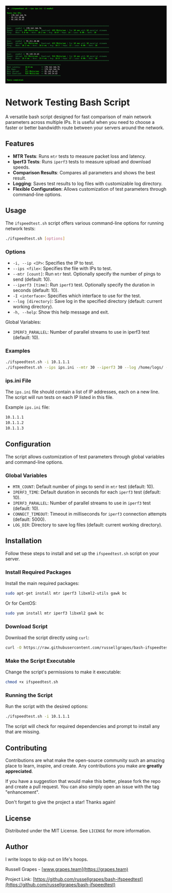 ![alt network-testing-bash-script](https://github.com/russellgrapes/bash-ifspeedtest/blob/main/placeholder.png)

# Network Testing Bash Script

A versatile bash script designed for fast comparison of main network parameters across multiple IPs. It is useful when you need to choose a faster or better bandwidth route between your servers around the network.

## Features

- **MTR Tests**: Runs `mtr` tests to measure packet loss and latency.
- **Iperf3 Tests**: Runs `iperf3` tests to measure upload and download speeds.
- **Comparison Results**: Compares all parameters and shows the best result.
- **Logging**: Saves test results to log files with customizable log directory.
- **Flexible Configuration**: Allows customization of test parameters through command-line options.

## Usage

The `ifspeedtest.sh` script offers various command-line options for running network tests:

```bash
./ifspeedtest.sh [options]
```

### Options

- `-i, --ip <IP>`: Specifies the IP to test.
- `--ips <file>`: Specifies the file with IPs to test.
- `--mtr [count]`: Run `mtr` test. Optionally specify the number of pings to send (default: 10).
- `--iperf3 [time]`: Run `iperf3` test. Optionally specify the duration in seconds (default: 10).
- `-I <interface>`: Specifies which interface to use for the test.
- `--log [directory]`: Save log in the specified directory (default: current working directory).
- `-h, --help`: Show this help message and exit.

Global Variables:
- `IPERF3_PARALLEL`: Number of parallel streams to use in iperf3 test (default: 10).

### Examples

```bash
./ifspeedtest.sh -i 10.1.1.1
./ifspeedtest.sh --ips ips.ini --mtr 30 --iperf3 30 --log /home/logs/ -I eth0
```

### ips.ini File

The `ips.ini` file should contain a list of IP addresses, each on a new line. The script will run tests on each IP listed in this file.

Example `ips.ini` file:

```bash
10.1.1.1
10.1.1.2
10.1.1.3
```

## Configuration

The script allows customization of test parameters through global variables and command-line options.

### Global Variables

- `MTR_COUNT`: Default number of pings to send in `mtr` test (default: 10).
- `IPERF3_TIME`: Default duration in seconds for each `iperf3` test (default: 10).
- `IPERF3_PARALLEL`: Number of parallel streams to use in `iperf3` test (default: 10).
- `CONNECT_TIMEOUT`: Timeout in milliseconds for `iperf3` connection attempts (default: 5000).
- `LOG_DIR`: Directory to save log files (default: current working directory).

## Installation

Follow these steps to install and set up the `ifspeedtest.sh` script on your server.

### Install Required Packages

Install the main required packages:

```bash
sudo apt-get install mtr iperf3 libxml2-utils gawk bc
```

Or for CentOS:

```bash
sudo yum install mtr iperf3 libxml2 gawk bc
```

### Download Script

Download the script directly using `curl`:

```bash
curl -O https://raw.githubusercontent.com/russellgrapes/bash-ifspeedtest/main/ifspeedtest.sh
```

### Make the Script Executable

Change the script's permissions to make it executable:

```bash
chmod +x ifspeedtest.sh
```

### Running the Script

Run the script with the desired options:

```bash
./ifspeedtest.sh -i 10.1.1.1
```

The script will check for required dependencies and prompt to install any that are missing.

## Contributing

Contributions are what make the open-source community such an amazing place to learn, inspire, and create. Any contributions you make are **greatly appreciated**.

If you have a suggestion that would make this better, please fork the repo and create a pull request. You can also simply open an issue with the tag "enhancement".

Don't forget to give the project a star! Thanks again!

## License

Distributed under the MIT License. See `LICENSE` for more information.

## Author

I write loops to skip out on life's hoops.

Russell Grapes - [www.grapes.team](https://grapes.team)

Project Link: [https://github.com/russellgrapes/bash-ifspeedtest](https://github.com/russellgrapes/bash-ifspeedtest)
